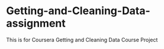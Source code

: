 # Getting-and-Cleaning-Data-assignment
This is for Coursera Getting and Cleaning Data Course Project
